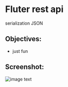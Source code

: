 # Fluter rest api 

serialization JSON

## Objectives:
- just fun

## Screenshot:
<img src="https://res.cloudinary.com/dpg8egz7r/image/upload/v1624584571/screenAndroidProject.png" alt="image text" title="imae Title" />
